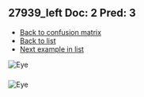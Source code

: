 ## 27939_left Doc: 2 Pred: 3
- [Back to confusion matrix](https://github.com/juliandewit/kaggle_retinopathy/blob/master/matrix.md)
- [Back to list](https://github.com/juliandewit/kaggle_retinopathy/blob/master/lists/23/list.md)
- [Next example in list](https://github.com/juliandewit/kaggle_retinopathy/blob/master/lists/23/27/27961_left.md)

![Eye](https://retinopaty.blob.core.windows.net/size1024/27939_left_2.jpeg)

### 

![Eye]()
